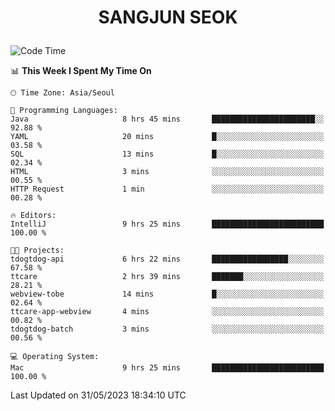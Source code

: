 <h1>
 <p align="center">
   SANGJUN SEOK
 </p>
</h1>

<!--START_SECTION:waka-->
![Code Time](http://img.shields.io/badge/Code%20Time-2%2C609%20hrs%2047%20mins-blue)

📊 **This Week I Spent My Time On** 

```text
🕑︎ Time Zone: Asia/Seoul

💬 Programming Languages: 
Java                     8 hrs 45 mins       ███████████████████████░░   92.88 % 
YAML                     20 mins             █░░░░░░░░░░░░░░░░░░░░░░░░   03.58 % 
SQL                      13 mins             █░░░░░░░░░░░░░░░░░░░░░░░░   02.34 % 
HTML                     3 mins              ░░░░░░░░░░░░░░░░░░░░░░░░░   00.55 % 
HTTP Request             1 min               ░░░░░░░░░░░░░░░░░░░░░░░░░   00.28 % 

🔥 Editors: 
IntelliJ                 9 hrs 25 mins       █████████████████████████   100.00 % 

🐱‍💻 Projects: 
tdogtdog-api             6 hrs 22 mins       █████████████████░░░░░░░░   67.58 % 
ttcare                   2 hrs 39 mins       ███████░░░░░░░░░░░░░░░░░░   28.21 % 
webview-tobe             14 mins             █░░░░░░░░░░░░░░░░░░░░░░░░   02.64 % 
ttcare-app-webview       4 mins              ░░░░░░░░░░░░░░░░░░░░░░░░░   00.82 % 
tdogtdog-batch           3 mins              ░░░░░░░░░░░░░░░░░░░░░░░░░   00.56 % 

💻 Operating System: 
Mac                      9 hrs 25 mins       █████████████████████████   100.00 % 
```


 Last Updated on 31/05/2023 18:34:10 UTC
<!--END_SECTION:waka-->
